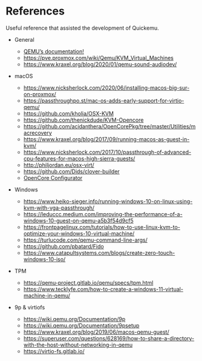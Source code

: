 # References

Useful reference that assisted the development of Quickemu.

* General
  * [QEMU’s documentation!](https://qemu.readthedocs.io/en/latest/)
  * <https://pve.proxmox.com/wiki/Qemu/KVM_Virtual_Machines>
  * <https://www.kraxel.org/blog/2020/01/qemu-sound-audiodev/>

* macOS
  * <https://www.nicksherlock.com/2020/06/installing-macos-big-sur-on-proxmox/>
  * <https://passthroughpo.st/mac-os-adds-early-support-for-virtio-qemu/>
  * <https://github.com/kholia/OSX-KVM>
  * <https://github.com/thenickdude/KVM-Opencore>
  * <https://github.com/acidanthera/OpenCorePkg/tree/master/Utilities/macrecovery>
  * <https://www.kraxel.org/blog/2017/09/running-macos-as-guest-in-kvm/>
  * <https://www.nicksherlock.com/2017/10/passthrough-of-advanced-cpu-features-for-macos-high-sierra-guests/>
  * <http://philjordan.eu/osx-virt/>
  * <https://github.com/Dids/clover-builder>
  * [OpenCore Configurator](https://mackie100projects.altervista.org)

* Windows
  * <https://www.heiko-sieger.info/running-windows-10-on-linux-using-kvm-with-vga-passthrough/>
  * <https://leduccc.medium.com/improving-the-performance-of-a-windows-10-guest-on-qemu-a5b3f54d9cf5>
  * <https://frontpagelinux.com/tutorials/how-to-use-linux-kvm-to-optimize-your-windows-10-virtual-machine/>
  * <https://turlucode.com/qemu-command-line-args/>
  * <https://github.com/pbatard/Fido>
  * <https://www.catapultsystems.com/blogs/create-zero-touch-windows-10-iso/>

* TPM
  * <https://qemu-project.gitlab.io/qemu/specs/tpm.html>
  * <https://www.tecklyfe.com/how-to-create-a-windows-11-virtual-machine-in-qemu/>

* 9p & virtiofs
  * <https://wiki.qemu.org/Documentation/9p>
  * <https://wiki.qemu.org/Documentation/9psetup>
  * <https://www.kraxel.org/blog/2019/06/macos-qemu-guest/>
  * <https://superuser.com/questions/628169/how-to-share-a-directory-with-the-host-without-networking-in-qemu>
  * <https://virtio-fs.gitlab.io/>
